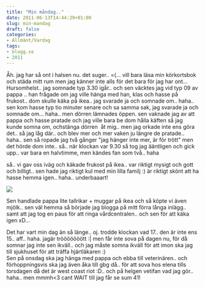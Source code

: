 ```yaml
---
title: "Min måndag.."
date: 2011-06-13T14:44:29+01:00
slug: min-mandag
draft: false
categories:
- Allmänt/Vardag
tags:
- blogg.se
- 2011
---
```

Åh. jag har så ont i halsen nu. det suger.. =(... vill bara läsa min körkortsbok och städa mitt rum men jag känner inte alls för det bara för jag har ont...  
Hursomhelst.. jag somnade typ 3.30 igår.. och sen väcktes jag vid typ 09 av pappa .. han frågade om jag ville hänga med han, klas och hasse på frukost.. dom skulle käka på ikea.. jag svarade ja och somnade om.. haha.. sen kom hasse typ tio minuter senare och sa samma sak, jag svarade ja och somnade om... haha.. men dörren lämnades öppen. sen vaknade jag av att pappa och hasse pratade och jag ville bara be dom hålla käften så jag kunde somna om, ochstänga dörren  åt mig.. men jag orkade inte ens göra det.. så jag låg där.. och blev mer och mer vaken ju längre de pratade.. haha.. sen så ropade jag två gånger "jag hänger inte mer, är för trött" men det hörde dom inte.. så.. när klockan var 9.30 så tog jag ääntligen och gick upp.. var bara en halvtimme, men kändes fan som två.. haha  
  
så.. vi gav oss iväg och käkade frukost på ikea.. var riktigt mysigt och gott och billigt.. sen hade jag riktigt kul med min lilla familj :) är riktigt skönt att ha hasse hemma igen.. haha.. underbaaart!  
  
![](/assets/images/blogg.se/a2_frukost3_152544468.jpg)  
  
Sen handlade pappa lite tallrikar + muggar på ikea och så köpte vi även mjölk.. sen väl hemma så började jag blogga på mitt förra långa inlägg.. samt att jag tog en paus för att ringa vårdcentralen.. och sen för att käka igen xD...  
  
  
Det har vart min dag än så länge.. oj. trodde klockan vad 17.. den är inte ens 15.. aff.. haha. jagär trööööööött :| men får inte sova på dagen nu, för då somnar jag inte sen ikväll.. och jag måste somna ikväll för att imon ska jag till sjukhuset för att träffa hjärtläkaren :)  
Sen på onsdag ska jag hänga med pappa och ebba till veterinären.. och förhoppningsvis ska jag även åka till gbg då.. för att sova hos elena tills torsdagen då det är west coast riot :D.. och på helgen vetifan vad jag gör.. haha.. men mmmh<3 cant WAIT till jag får se sum 41!